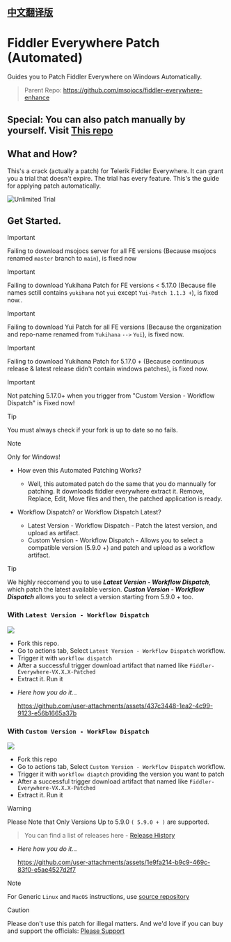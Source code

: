 ## [中文翻译版](README_CN.md)

# Fiddler Everywhere Patch (Automated)
Guides you to Patch Fiddler Everywhere on Windows Automatically. 
> Parent Repo: https://github.com/msojocs/fiddler-everywhere-enhance

## Special: You can also patch manually by yourself. Visit [This repo](https://github.com/sipsuru/fiddler-everywhere-patch-manual)

## What and How?
This's a crack (actually a patch) for Telerik Fiddler Everywhere. It can grant you a trial that doesn't expire. The trial has every feature. 
This's the guide for applying patch automatically. 

![Unlimited Trial](https://github.com/user-attachments/assets/e9c83778-27fa-456a-96e6-07bb0cd7f4ad)

## Get Started.

 > [!IMPORTANT]
 > Failing to download msojocs server for all FE versions (Because msojocs renamed `master` branch to `main`), is fixed now

 > [!IMPORTANT]
 > Failing to download Yukihana Patch for FE versions < 5.17.0 (Because file names sctill contains `yukihana` not `yui` except `Yui-Patch 1.1.3 +`), is fixed now..

 > [!IMPORTANT]
 > Failing to download Yui Patch for all FE versions (Because the organization and repo-name renamed from `Yukihana` `-->` `Yui`), is fixed now.

 > [!IMPORTANT]
 > Failing to download Yukihana Patch for 5.17.0 + (Because continuous release & latest release didn't contain windows patches), is fixed now. 

 > [!IMPORTANT]
 > Not patching 5.17.0+ when you trigger from "Custom Version - Workflow Dispatch" is Fixed now!

 > [!TIP]
 > You must always check if your fork is up to date so no fails. 

 > [!NOTE]
 > Only for Windows!

 * How even this Automated Patching Works?
   - Well, this automated patch do the same that you do mannually for patching. It downloads fiddler everywhere extract it. Remove, Replace, Edit, Move files and then, the patched application is ready.

 * Workflow Dispatch? or Workflow Dispatch Latest?
   - Latest Version - Workflow Dispatch - Patch the latest version, and upload as artifact.
   - Custom Version - Workflow Dispatch - Allows you to select a compatible version (5.9.0 +) and patch  and upload as a workflow artifact.

> [!TIP]
> We highly reccomend you to use ***Latest Version - Workflow Dispatch***, which patch the latest available version.
> ***Custon Version - Workflow Dispatch*** allows you to select a version starting from 5.9.0 + too.


### With `Latest Version - Workflow Dispatch` 
[![](https://github.com/sipsuru/fiddler-everywhere-patch-automated/actions/workflows/cp__latest_dispatch.yml/badge.svg)](https://github.com/sipsuru/fiddler-everywhere-patch-automated/actions/workflows/cp__latest_dispatch.yml)

  - Fork this repo.
  - Go to actions tab, Select `Latest Version - Workflow Dispatch` workflow.
  - Trigger it with `workflow dispatch`
  - After a successful trigger download artifact that named like `Fiddler-Everywhere-VX.X.X-Patched`
  - Extract it. Run it

  * *Here how you do it...*

    https://github.com/user-attachments/assets/437c3448-1ea2-4c99-9123-e56b1665a37b


### With `Custom Version - WorkFlow Dispatch` 
[![](https://github.com/sipsuru/fiddler-everywhere-patch-automated/actions/workflows/cp_dispatch.yml/badge.svg)](https://github.com/sipsuru/fiddler-everywhere-patch-automated/actions/workflows/cp_dispatch.yml)

  - Fork this repo
  - Go to actions tab, Select `Custom Version - Workflow Dispatch` workflow.
  - Trigger it with `workflow diaptch` providing the version you want to patch
  - After a successful trigger download artifact that named like `Fiddler-Everywhere-VX.X.X-Patched`
  - Extract it. Run it

  > [!WARNING]
  > Please Note that Only Versions Up to 5.9.0 `( 5.9.0 + )` are supported.
  
  > You can find a list of releases here - [Release History](https://www.telerik.com/support/whats-new/fiddler-everywhere/release-history)

  * *Here how you do it...*

    https://github.com/user-attachments/assets/1e9fa214-b9c9-469c-83f0-e5ae4527d2f7

> [!NOTE]
> For Generic `Linux` and `MacOS` instructions, use [source repository](https://github.com/msojocs/fiddler-everywhere-enhance)

> [!CAUTION]
> Please don't use this patch for illegal matters. And we'd love if you can buy and support the officials: [Please Support](https://www.telerik.com/purchase/fiddler)
